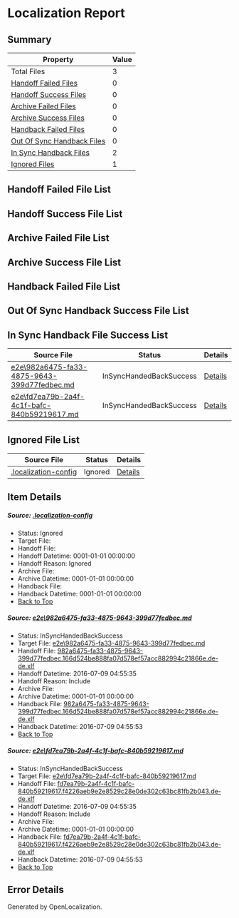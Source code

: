 # <a name='report-top'></a> Localization Report

## Summary
 Property | Value 
 -------- | ----- 
 Total Files | 3
[ Handoff Failed Files ](#handoff-failed-list)| 0
[ Handoff Success Files ](#handoff-success-list)| 0
[ Archive Failed Files ](#archive-failed-list)| 0
[ Archive Success Files ](#archive-success-list)| 0
[ Handback Failed Files ](#handback-failed-list)| 0
[ Out Of Sync Handback Files ](#outofsync-handback-success-list)| 0
[ In Sync Handback Files ](#insync-handback-success-list)| 2
[ Ignored Files ](#ignored-list)| 1

## <a name='handoff-failed-list'></a> Handoff Failed File List

## <a name='handoff-success-list'></a> Handoff Success File List

## <a name='archive-failed-list'></a> Archive Failed File List

## <a name='archive-success-list'></a> Archive Success File List

## <a name='handback-failed-list'></a> Handback Failed File List

## <a name='outofsync-handback-success-list'></a> Out Of Sync Handback Success File List

## <a name='insync-handback-success-list'></a> In Sync Handback File Success List
 Source File | Status | Details 
 ----------- | ------ | ------- 
 [e2e\982a6475-fa33-4875-9643-399d77fedbec.md](https://github.com/OpenLocalizationTestOrg/oltest/blob/0c864d9065b91892ea44a15694b961c3f437ccdb/e2e/982a6475-fa33-4875-9643-399d77fedbec.md) | InSyncHandedBackSuccess | [Details](#c80a25e6607378f48ad57f3c9d901ae4db20dc891)
 [e2e\fd7ea79b-2a4f-4c1f-bafc-840b59219617.md](https://github.com/OpenLocalizationTestOrg/oltest/blob/0c864d9065b91892ea44a15694b961c3f437ccdb/e2e/fd7ea79b-2a4f-4c1f-bafc-840b59219617.md) | InSyncHandedBackSuccess | [Details](#601b60a647f0935b5b258c357350275f84319b2a2)

## <a name='ignored-list'></a> Ignored File List
 Source File | Status | Details 
 ----------- | ------ | ------- 
 [.localization-config](https://github.com/OpenLocalizationTestOrg/oltest/blob/0c864d9065b91892ea44a15694b961c3f437ccdb/.localization-config) | Ignored | [Details](#3d4f252ac210baf56311d7e97dcc2db10974dbd20)

## Item Details
##### <a name='3d4f252ac210baf56311d7e97dcc2db10974dbd20'></a> Source: [.localization-config](https://github.com/OpenLocalizationTestOrg/oltest/blob/0c864d9065b91892ea44a15694b961c3f437ccdb/.localization-config)
* Status: Ignored
* Target File: 
* Handoff File: 
* Handoff Datetime: 0001-01-01 00:00:00
* Handoff Reason: Ignored
* Archive File: 
* Archive Datetime: 0001-01-01 00:00:00
* Handback File: 
* Handback Datetime: 0001-01-01 00:00:00
* [Back to Top](#report-top)

##### <a name='c80a25e6607378f48ad57f3c9d901ae4db20dc891'></a> Source: [e2e\982a6475-fa33-4875-9643-399d77fedbec.md](https://github.com/OpenLocalizationTestOrg/oltest/blob/0c864d9065b91892ea44a15694b961c3f437ccdb/e2e/982a6475-fa33-4875-9643-399d77fedbec.md)
* Status: InSyncHandedBackSuccess
* Target File: [e2e\982a6475-fa33-4875-9643-399d77fedbec.md](https://github.com/OpenLocalizationTestOrg/oltest-dede-fly/blob/113c412796905abb80fd5544f544be2cbbd7e340/e2e/982a6475-fa33-4875-9643-399d77fedbec.md)
* Handoff File: [982a6475-fa33-4875-9643-399d77fedbec.166d524be888fa07d578ef57acc882994c21866e.de-de.xlf](https://github.com/OpenLocalizationTestOrg/olhandoff-e2e/blob/f216264b174369ac9dcf5e369b0603a35b1d99fc/ol-handoff/OpenLocalizationTestOrg/oltest-dede-fly/ci/ht/982a6475-fa33-4875-9643-399d77fedbec.166d524be888fa07d578ef57acc882994c21866e.de-de.xlf)
* Handoff Datetime: 2016-07-09 04:55:35
* Handoff Reason: Include
* Archive File: 
* Archive Datetime: 0001-01-01 00:00:00
* Handback File: [982a6475-fa33-4875-9643-399d77fedbec.166d524be888fa07d578ef57acc882994c21866e.de-de.xlf](https://github.com/OpenLocalizationTestOrg/olhandback-e2e/blob/44692c464b03309b50db0ee70273a7e38cb32f46/ol-handback/OpenLocalizationTestOrg/oltest-dede-fly/ci/ht/982a6475-fa33-4875-9643-399d77fedbec.166d524be888fa07d578ef57acc882994c21866e.de-de.xlf)
* Handback Datetime: 2016-07-09 04:55:53
* [Back to Top](#report-top)

##### <a name='601b60a647f0935b5b258c357350275f84319b2a2'></a> Source: [e2e\fd7ea79b-2a4f-4c1f-bafc-840b59219617.md](https://github.com/OpenLocalizationTestOrg/oltest/blob/0c864d9065b91892ea44a15694b961c3f437ccdb/e2e/fd7ea79b-2a4f-4c1f-bafc-840b59219617.md)
* Status: InSyncHandedBackSuccess
* Target File: [e2e\fd7ea79b-2a4f-4c1f-bafc-840b59219617.md](https://github.com/OpenLocalizationTestOrg/oltest-dede-fly/blob/113c412796905abb80fd5544f544be2cbbd7e340/e2e/fd7ea79b-2a4f-4c1f-bafc-840b59219617.md)
* Handoff File: [fd7ea79b-2a4f-4c1f-bafc-840b59219617.f4226aeb9e2e8529c28e0de302c63bc81fb2b043.de-de.xlf](https://github.com/OpenLocalizationTestOrg/olhandoff-e2e/blob/f216264b174369ac9dcf5e369b0603a35b1d99fc/ol-handoff/OpenLocalizationTestOrg/oltest-dede-fly/ci/ht/fd7ea79b-2a4f-4c1f-bafc-840b59219617.f4226aeb9e2e8529c28e0de302c63bc81fb2b043.de-de.xlf)
* Handoff Datetime: 2016-07-09 04:55:35
* Handoff Reason: Include
* Archive File: 
* Archive Datetime: 0001-01-01 00:00:00
* Handback File: [fd7ea79b-2a4f-4c1f-bafc-840b59219617.f4226aeb9e2e8529c28e0de302c63bc81fb2b043.de-de.xlf](https://github.com/OpenLocalizationTestOrg/olhandback-e2e/blob/44692c464b03309b50db0ee70273a7e38cb32f46/ol-handback/OpenLocalizationTestOrg/oltest-dede-fly/ci/ht/fd7ea79b-2a4f-4c1f-bafc-840b59219617.f4226aeb9e2e8529c28e0de302c63bc81fb2b043.de-de.xlf)
* Handback Datetime: 2016-07-09 04:55:53
* [Back to Top](#report-top)


## Error Details

Generated by OpenLocalization.
